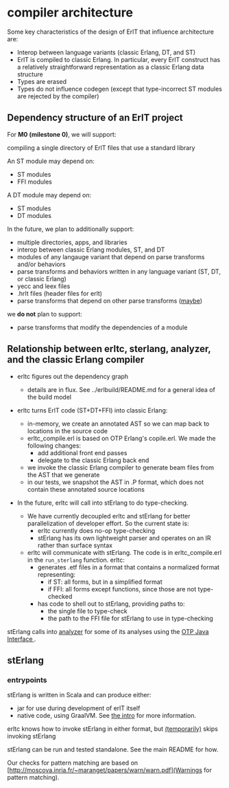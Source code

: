 # compiler architecture

Some key characteristics of the design of ErlT that influence architecture are:
- Interop between language variants (classic Erlang, DT, and ST) 
- ErlT is compiled to classic Erlang. In particular, every ErlT construct has a relatively straightforward representation as a classic Erlang data structure
- Types are erased
- Types do not influence codegen (except that type-incorrect ST modules are rejected by the compiler)

## Dependency structure of an ErlT project

For **M0 (milestone 0)**, we will support:

compiling a single directory of ErlT files that use a standard library

An ST module may depend on:
- ST modules
- FFI modules

A DT module may depend on:
- ST modules
- DT modules

In the future, we plan to additionally support:

- multiple directories, apps, and libraries
- interop between classic Erlang modules, ST, and DT
- modules of any langauge variant that depend on parse transforms and/or behaviors
- parse transforms and behaviors written in any language variant (ST, DT, or classic Erlang)
- yecc and leex files
- .hrlt files (header files for erlt)
- parse transforms that depend on other parse transforms ([maybe](https://github.com/WhatsApp/erlt/pull/167/files#r488671728))

we **do not** plan to support:
- parse transforms that modify the dependencies of a module

## Relationship between erltc, sterlang, analyzer, and the classic Erlang compiler

- erltc figures out the dependency graph
    - details are in flux. See ../erlbuild/README.md for a general idea of the build model 

- erltc turns ErlT code (ST+DT+FFI) into classic Erlang:
  - in-memory, we create an annotated AST so we can map back to locations in the source code
  - erltc_compile.erl is based on OTP Erlang's copile.erl. We made the following changes:
      - add additional front end passes
      - delegate to the classic Erlang back end
  - we invoke the classic Erlang compiler to generate beam files from the AST that we generate
  - in our tests, we snapshot the AST in .P format, which does not contain these annotated source locations

- In the future, erltc will call into stErlang to do type-checking.
    - We have currently decoupled erltc and stErlang for better parallelization of developer effort. So the current state is:
        - erltc currently does no-op type-checking
        - stErlang has its own lightweight parser and operates on an IR rather than surface syntax
    - erltc will communicate with stErlang. The code is in erltc_compile.erl in the `run_sterlang` function. erltc:
        - generates .etf files in a format that contains a normalized format representing:
            - if ST: all forms, but in a simplified format
            - if FFI: all forms except functions, since those are not type-checked
        - has code to shell out to stErlang, providing paths to:
            - the single file to type-check
            - the path to the FFI file for stErlang to use in type-checking

stErlang calls into [analyzer](../analyzer/README.md) for some of its analyses using the [OTP Java Interface ](http://erlang.org/doc/apps/jinterface/java/com/ericsson/otp/erlang/package-summary.html).


## stErlang

### entrypoints

stErlang is written in Scala and can produce either:
- jar for use during development of erlT itself
- native code, using GraalVM. See [the intro](./01_intro.md) for more information.

erltc knows how to invoke stErlang in either format, but [(temporarily)](https://github.com/WhatsApp/erlt/pull/152) skips invoking stErlang

stErlang can be run and tested standalone. See the main README for how.

Our checks for pattern matching are based on [http://moscova.inria.fr/~maranget/papers/warn/warn.pdf](Warnings for pattern matching).

